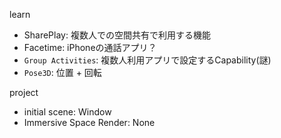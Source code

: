learn

+ SharePlay: 複数人での空間共有で利用する機能
+ Facetime: iPhoneの通話アプリ？
+ `Group Activities`: 複数人利用アプリで設定するCapability(謎)
+ `Pose3D`: 位置 + 回転

project

+ initial scene: Window
+ Immersive Space Render: None